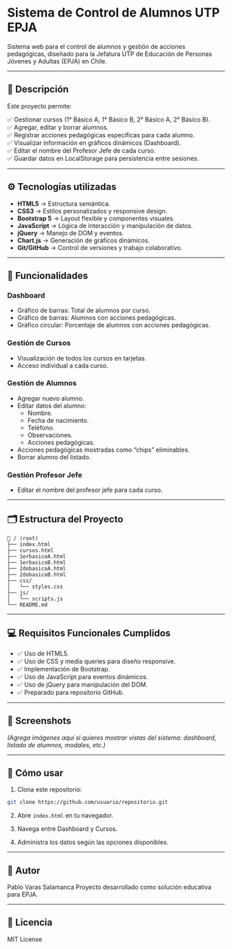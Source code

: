 # Sistema de Control de Alumnos UTP EPJA

Sistema web para el control de alumnos y gestión de acciones pedagógicas, diseñado para la Jefatura UTP de Educación de Personas Jóvenes y Adultas (EPJA) en Chile.

---

## 📑 Descripción

Este proyecto permite:

✅ Gestionar cursos (1° Básico A, 1° Básico B, 2° Básico A, 2° Básico B).  
✅ Agregar, editar y borrar alumnos.  
✅ Registrar acciones pedagógicas específicas para cada alumno.  
✅ Visualizar información en gráficos dinámicos (Dashboard).  
✅ Editar el nombre del Profesor Jefe de cada curso.  
✅ Guardar datos en LocalStorage para persistencia entre sesiones.

---

## ⚙️ Tecnologías utilizadas

- **HTML5** → Estructura semántica.
- **CSS3** → Estilos personalizados y responsive design.
- **Bootstrap 5** → Layout flexible y componentes visuales.
- **JavaScript** → Lógica de interacción y manipulación de datos.
- **jQuery** → Manejo de DOM y eventos.
- **Chart.js** → Generación de gráficos dinámicos.
- **Git/GitHub** → Control de versiones y trabajo colaborativo.

---

## 🚀 Funcionalidades

### Dashboard

- Gráfico de barras: Total de alumnos por curso.
- Gráfico de barras: Alumnos con acciones pedagógicas.
- Gráfico circular: Porcentaje de alumnos con acciones pedagógicas.

### Gestión de Cursos

- Visualización de todos los cursos en tarjetas.
- Acceso individual a cada curso.

### Gestión de Alumnos

- Agregar nuevo alumno.
- Editar datos del alumno:
  - Nombre.
  - Fecha de nacimiento.
  - Teléfono.
  - Observaciones.
  - Acciones pedagógicas.
- Acciones pedagógicas mostradas como “chips” eliminables.
- Borrar alumno del listado.

### Gestión Profesor Jefe

- Editar el nombre del profesor jefe para cada curso.

---

## 🗂 Estructura del Proyecto

```plaintext
📁 / (root)
├── index.html
├── cursos.html
├── 1erbasicoA.html
├── 1erbasicoB.html
├── 2dobasicoA.html
├── 2dobasicoB.html
├── css/
│   └── styles.css
├── js/
│   └── scripts.js
└── README.md
```

---

## 💻 Requisitos Funcionales Cumplidos

- ✅ Uso de HTML5.
- ✅ Uso de CSS y media queries para diseño responsive.
- ✅ Implementación de Bootstrap.
- ✅ Uso de JavaScript para eventos dinámicos.
- ✅ Uso de jQuery para manipulación del DOM.
- ✅ Preparado para repositorio GitHub.

---

## 📸 Screenshots

*(Agrega imágenes aquí si quieres mostrar vistas del sistema: dashboard, listado de alumnos, modales, etc.)*

---

## 🚀 Cómo usar

1. Clona este repositorio:

```bash
git clone https://github.com/usuario/repositorio.git
```

2. Abre `index.html` en tu navegador.

3. Navega entre Dashboard y Cursos.

4. Administra los datos según las opciones disponibles.

---

## 🤝 Autor

Pablo Varas Salamanca
Proyecto desarrollado como solución educativa para EPJA.

---

## 📄 Licencia

MIT License
